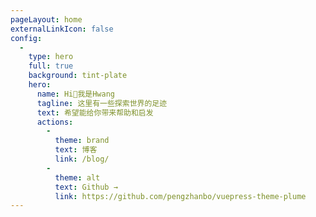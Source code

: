 ```yaml
---
pageLayout: home
externalLinkIcon: false
config:
  -
    type: hero
    full: true
    background: tint-plate
    hero:
      name: Hi👋我是Hwang
      tagline: 这里有一些探索世界的足迹
      text: 希望能给你带来帮助和启发
      actions:
        -
          theme: brand
          text: 博客
          link: /blog/
        -
          theme: alt
          text: Github →
          link: https://github.com/pengzhanbo/vuepress-theme-plume
---
```

